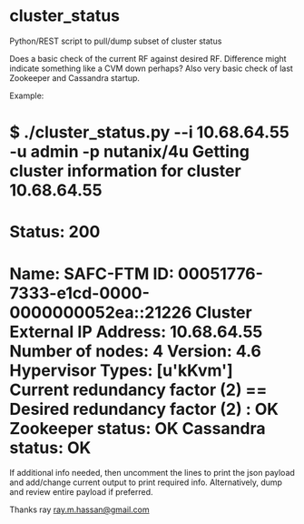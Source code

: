 # cluster_status
Python/REST script to pull/dump subset of cluster status

Does a basic check of the current RF against desired RF. Difference might indicate something like a CVM down perhaps? Also very basic check of last Zookeeper and Cassandra startup.

Example:

$ ./cluster_status.py --i 10.68.64.55 -u admin -p nutanix/4u
Getting cluster information for cluster 10.68.64.55
===============================================================================
Status: 200
===============================================================================
Name: SAFC-FTM
ID: 00051776-7333-e1cd-0000-0000000052ea::21226
Cluster External IP Address: 10.68.64.55
Number of nodes: 4
Version: 4.6
Hypervisor Types: [u'kKvm']
Current redundancy factor (2) == Desired redundancy factor (2) : OK
Zookeeper status: OK
Cassandra status: OK
===============================================================================

If additional info needed, then uncomment the lines to print the json payload and add/change current output to print required info. Alternatively, dump and  review entire payload if preferred.

Thanks
ray
ray.m.hassan@gmail.com

